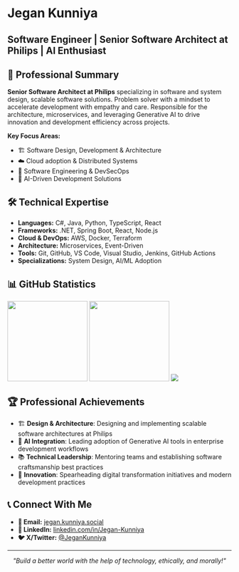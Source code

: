# Jegan Kunniya
## Software Engineer | Senior Software Architect at Philips | AI Enthusiast

## 🚀 Professional Summary

**Senior Software Architect at Philips** specializing in software and system design, scalable software solutions. Problem solver with a mindset to accelerate development with empathy and care. Responsible for the architecture, microservices, and leveraging Generative AI to drive innovation and development efficiency across projects.

**Key Focus Areas:**
- 🏗️ Software Design, Development & Architecture
- ☁️ Cloud adoption & Distributed Systems
- 🔧 Software Engineering & DevSecOps
- 🤖 AI-Driven Development Solutions

## 🛠️ Technical Expertise

- **Languages:** C#, Java, Python, TypeScript, React
- **Frameworks:** .NET, Spring Boot, React, Node.js
- **Cloud & DevOps:** AWS, Docker, Terraform
- **Architecture:** Microservices, Event-Driven
- **Tools:** Git, GitHub, VS Code, Visual Studio, Jenkins, GitHub Actions
- **Specializations:** System Design, AI/ML Adoption

## 📊 GitHub Statistics

<div align="left">
  <img height="180em" src="https://github-readme-stats.vercel.app/api?username=Jegan-Kunniya&show_icons=true&theme=tokyonight&include_all_commits=true&count_private=true&hide_border=true"/>
  <img height="180em" src="https://github-readme-stats.vercel.app/api/top-langs/?username=Jegan-Kunniya&layout=compact&langs_count=8&theme=tokyonight&hide_border=true"/>
  <img src="https://github-readme-streak-stats.herokuapp.com/?user=Jegan-Kunniya&theme=tokyonight&hide_border=true" />
</div>

<!--
## 🎯 Featured Projects

<div align="center">

[![My Backstage App](https://github-readme-stats.vercel.app/api/pin/?username=Jegan-Kunniya&repo=my-backstage-app&theme=tokyonight&hide_border=true)](https://github.com/Jegan-Kunniya/my-backstage-app)
[![Knowledge Repository](https://github-readme-stats.vercel.app/api/pin/?username=Jegan-Kunniya&repo=Knowledge&theme=tokyonight&hide_border=true)](https://github.com/Jegan-Kunniya/Knowledge)

[![Ecommerce Platform](https://github-readme-stats.vercel.app/api/pin/?username=Jegan-Kunniya&repo=ecommerce&theme=tokyonight&hide_border=true)](https://github.com/Jegan-Kunniya/ecommerce)
[![Security Experiments](https://github-readme-stats.vercel.app/api/pin/?username=Jegan-Kunniya&repo=GHAS-Experiments&theme=tokyonight&hide_border=true)](https://github.com/Jegan-Kunniya/GHAS-Experiments)

</div>

---
-->
## 🏆 Professional Achievements

- 🏗️ **Design & Architecture**: Designing and implementing scalable software architectures at Philips
- 🤖 **AI Integration**: Leading adoption of Generative AI tools in enterprise development workflows
- 📚 **Technical Leadership**: Mentoring teams and establishing software craftsmanship best practices
- 🚀 **Innovation**: Spearheading digital transformation initiatives and modern development practices


## 📞 Connect With Me

- **📧 Email:** [jegan.kunniya.social](mailto:jegan.kunniya.social@gmail.com)
- **💼 LinkedIn:** [linkedin.com/in/Jegan-Kunniya](https://linkedin.com/in/Jegan-Kunniya-19616a20)
- **🐦 X/Twitter:** [@JeganKunniya](https://x.com/JeganKunniya)

---

<div align="center">
  <i>"Build a better world with the help of technology, ethically, and morally!"</i>
</div>
